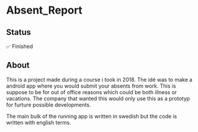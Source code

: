 # Absent_Report
## Status
:white_check_mark: Finished
## About
This is a project made during a course i took in 2018. The idé was to make a android app where you would submit your absents from work. This is suppose to be for out of office reasons which could be both illness or vacations. The company that wanted this would only use this as a prototyp for furture possible developments.

The main bulk of the running app is written in swedish but the code is written with english terms.


